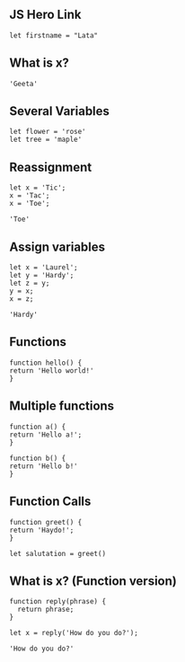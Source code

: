 ## JS Hero Link

```
let firstname = "Lata"
```

## What is x?

```
'Geeta'
```

## Several Variables

```
let flower = 'rose'
let tree = 'maple'
```

## Reassignment

```
let x = 'Tic';
x = 'Tac';
x = 'Toe';

'Toe'
```

## Assign variables

```
let x = 'Laurel';
let y = 'Hardy';
let z = y;
y = x;
x = z;

'Hardy'
```

## Functions

```
function hello() {
return 'Hello world!'
}
```

## Multiple functions

```
function a() {
return 'Hello a!';
}

function b() {
return 'Hello b!'
}
```

## Function Calls

```
function greet() {
return 'Haydo!';
}

let salutation = greet()
```

## What is x? (Function version)

```
function reply(phrase) {
  return phrase;
}

let x = reply('How do you do?');

'How do you do?'
```
